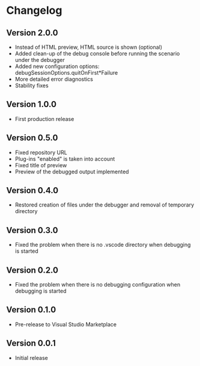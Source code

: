# Changelog

## Version 2.0.0

* Instead of HTML preview, HTML source is shown (optional)
* Added clean-up of the debug console before running the scenario under the debugger
* Added new configuration options: debugSessionOptions.quitOnFirst*Failure
* More detailed error diagnostics
* Stability fixes

## Version 1.0.0

* First production release

## Version 0.5.0

* Fixed repository URL
* Plug-ins "enabled" is taken into account
* Fixed title of preview
* Preview of the debugged output implemented

## Version 0.4.0

* Restored creation of files under the debugger and removal of temporary directory

## Version 0.3.0

* Fixed the problem when there is no .vscode directory when debugging is started

## Version 0.2.0

* Fixed the problem when there is no debugging configuration when debugging is started

## Version 0.1.0

* Pre-release to Visual Studio Marketplace

## Version 0.0.1

* Initial release
